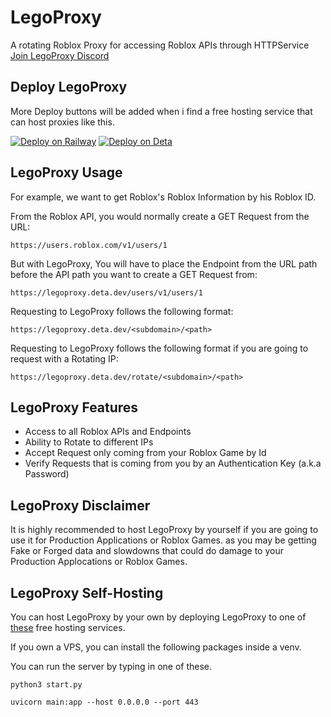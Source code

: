 # LegoProxy
A rotating Roblox Proxy for accessing Roblox APIs through HTTPService
[Join LegoProxy Discord](https://discord.gg/SnmVQ4NSTz)

## Deploy LegoProxy
More Deploy buttons will be added when i find a free hosting service that can host proxies like this.

[![Deploy on Railway](https://railway.app/button.svg)](https://railway.app/new/template/Nod3IF?referralCode=Tsuki)
[![Deploy on Deta](https://button.deta.dev/1/svg)](https://go.deta.dev/deploy?repo=https://github.com/PyTsun/LegoProxy)

## LegoProxy Usage
For example, we want to get Roblox's Roblox Information by his Roblox ID.

From the Roblox API, you would normally create a GET Request from the URL:
```
https://users.roblox.com/v1/users/1
```

But with LegoProxy, You will have to place the Endpoint from the URL path before the API path you want to create a GET Request from:
```
https://legoproxy.deta.dev/users/v1/users/1
```

Requesting to LegoProxy follows the following format:
```
https://legoproxy.deta.dev/<subdomain>/<path>
```

Requesting to LegoProxy follows the following format if you are going to request with a Rotating IP:
```
https://legoproxy.deta.dev/rotate/<subdomain>/<path>
```

## LegoProxy Features
- Access to all Roblox APIs and Endpoints
- Ability to Rotate to different IPs
- Accept Request only coming from your Roblox Game by Id
- Verify Requests that is coming from you by an Authentication Key (a.k.a Password)

## LegoProxy Disclaimer
It is highly recommended to host LegoProxy by yourself if you are going to use it for Production Applications or Roblox Games. as you may be getting Fake or Forged data and slowdowns that could do damage to your Production Applocations or Roblox Games.

## LegoProxy Self-Hosting
You can host LegoProxy by your own by deploying LegoProxy to one of [these](https://github.com/PyTsun/LegoProxy/blob/main/README.md#deploy-legoproxy) free hosting services.

If you own a VPS, you can install the following packages inside a venv.

You can run the server by typing in one of these.
```
python3 start.py
```

```
uvicorn main:app --host 0.0.0.0 --port 443
```
